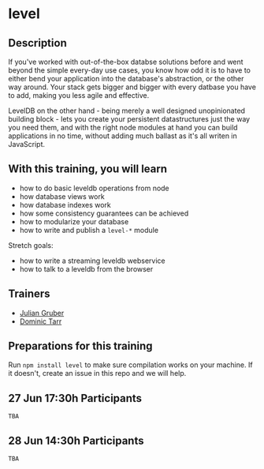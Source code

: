 level
=====================


## Description

If you've worked with out-of-the-box databse solutions before and went beyond the simple every-day use cases,
you know how odd it is to have to either bend your application into the database's abstraction, or the other way around.
Your stack gets bigger and bigger with every datbase you have to add, making you less agile and effective.

LevelDB on the other hand - being merely a well designed unopinionated building block - lets you create your persistent datastructures just the way you need them, and with the right node modules at hand you can build applications in no time, without adding much ballast as it's all writen in JavaScript.

## With this training, you will learn

- how to do basic leveldb operations from node
- how database views work
- how database indexes work
- how some consistency guarantees can be achieved
- how to modularize your database
- how to write and publish a `level-*` module

Stretch goals:

- how to write a streaming leveldb webservice
- how to talk to a leveldb from the browser

## Trainers

* [Julian Gruber](https://github.com/juliangruber)
* [Dominic Tarr](https://github.com/dominictarr)

## Preparations for this training

Run `npm install level` to make sure compilation works on your machine. If it doesn't, create an issue in this repo and we will help.

## 27 Jun 17:30h Participants

`TBA`

## 28 Jun 14:30h Participants

`TBA`
